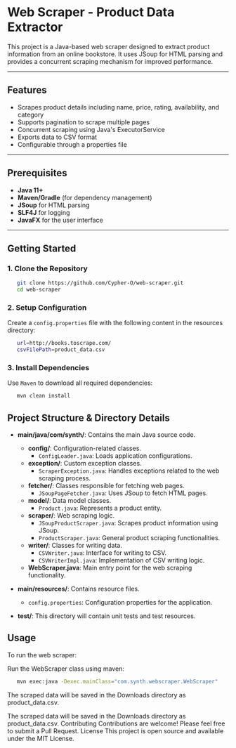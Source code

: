 # Web Scraper - Product Data Extractor

This project is a Java-based web scraper designed to extract product information from an online bookstore. It uses JSoup for HTML parsing and provides a concurrent scraping mechanism for improved performance.

---

## Features

- Scrapes product details including name, price, rating, availability, and category
- Supports pagination to scrape multiple pages
- Concurrent scraping using Java's ExecutorService
- Exports data to CSV format
- Configurable through a properties file

---

## Prerequisites

- **Java 11+**  
- **Maven/Gradle** (for dependency management)
- **JSoup** for HTML parsing
- **SLF4J** for logging
- **JavaFX** for the user interface

---

## Getting Started

### 1. Clone the Repository

 ```sh
    git clone https://github.com/Cypher-O/web-scraper.git
    cd web-scraper
 ```

### 2. Setup Configuration

Create a `config.properties` file with the following content in the resources directory:

 ```sh
    url=http://books.toscrape.com/
    csvFilePath=product_data.csv
 ```

### 3. Install Dependencies

Use `Maven` to download all required dependencies:

 ```sh
    mvn clean install
 ```

## Project Structure & Directory Details

- **main/java/com/synth/**: Contains the main Java source code.
  - **config/**: Configuration-related classes.
    - `ConfigLoader.java`: Loads application configurations.
  - **exception/**: Custom exception classes.
    - `ScraperException.java`: Handles exceptions related to the web scraping process.
  - **fetcher/**: Classes responsible for fetching web pages.
    - `JSoupPageFetcher.java`: Uses JSoup to fetch HTML pages.
  - **model/**: Data model classes.
    - `Product.java`: Represents a product entity.
  - **scraper/**: Web scraping logic.
    - `JSoupProductScraper.java`: Scrapes product information using JSoup.
    - `ProductScraper.java`: General product scraping functionalities.
  - **writer/**: Classes for writing data.
    - `CSVWriter.java`: Interface for writing to CSV.
    - `CSVWriterImpl.java`: Implementation of CSV writing logic.
  - **WebScraper.java**: Main entry point for the web scraping functionality.

- **main/resources/**: Contains resource files.
  - `config.properties`: Configuration properties for the application.

- **test/**: This directory will contain unit tests and test resources.
  
## Usage

To run the web scraper:

Run the WebScraper class using maven:

 ```sh
    mvn exec:java -Dexec.mainClass="com.synth.webscraper.WebScraper"
 ```

The scraped data will be saved in the Downloads directory as product_data.csv.

The scraped data will be saved in the Downloads directory as product_data.csv.
Contributing
Contributions are welcome! Please feel free to submit a Pull Request.
License
This project is open source and available under the MIT License.
